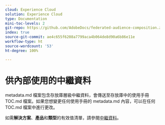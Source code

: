 ```yaml
---
cloud: Experience Cloud
solution: Experience Cloud
type: Documentation
mini-toc-levels: 2
git-repo: https://github.com/AdobeDocs/federated-audience-composition.zh-Hant
index: true
source-git-commit: ae4c655f6208a7799aca4b064de8d90a6b86e11e
workflow-type: ht
source-wordcount: '53'
ht-degree: 100%

---
```



# 供內部使用的中繼資料

metadata.md 檔案包含存放庫層級中繼資料，會傳送至存放庫中的使用手冊 TOC.md 檔案。如果您想變更任何使用手冊的 metadata.md 內容，可以在任何 TOC.md 檔案中進行更改。

如需&#x200B;**解決方案**、**產品**&#x200B;和&#x200B;**類型**&#x200B;的有效值清單，請參閱[中繼資料](https://experienceleague.adobe.com/docs/authoring-guide-exl/using/editing/user-guide-setup/metadata.html)。
